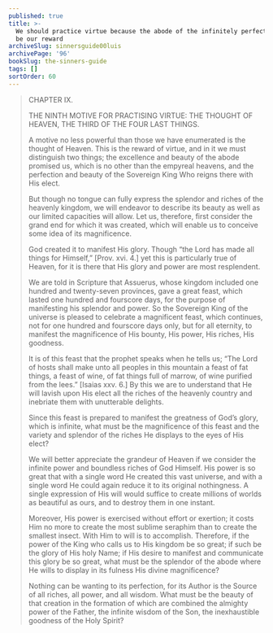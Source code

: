 ```yaml
---
published: true
title: >-
  We should practice virtue because the abode of the infinitely perfect God will
  be our reward
archiveSlug: sinnersguide00luis
archivePage: '96'
bookSlug: the-sinners-guide
tags: []
sortOrder: 60
---
```


> CHAPTER IX.
> 
> THE NINTH MOTIVE FOR PRACTISING VIRTUE: THE THOUGHT OF HEAVEN, THE THIRD OF THE FOUR LAST THINGS.
> 
> A motive no less powerful than those we have enumerated is the thought of Heaven. This is the reward of virtue, and in it we must distinguish two things; the excellence and beauty of the abode promised us, which is no other than the empyreal heavens, and the perfection and beauty of the Sovereign King Who reigns there with His elect.
> 
> But though no tongue can fully express the splendor and riches of the heavenly kingdom, we will endeavor to describe its beauty as well as our limited capacities will allow. Let us, therefore, first consider the grand end for which it was created, which will enable us to conceive some idea of its magnificence.
>
> God created it to manifest His glory. Though “the Lord has made all things for Himself,” [Prov. xvi. 4.] yet this is particularly true of Heaven, for it is there that His glory and power are most resplendent.
>
> We are told in Scripture that Assuerus, whose kingdom included one hundred and twenty-seven provinces, gave a great feast, which lasted one hundred and fourscore days, for the purpose of manifesting his splendor and power. So the Sovereign King of the universe is pleased to celebrate a magnificent feast, which continues, not for one hundred and fourscore days only, but for all eternity, to manifest the magnificence of His bounty, His power, His riches, His goodness.
>
> It is of this feast that the prophet speaks when he tells us; “The Lord of hosts shall make unto all peoples in this mountain a feast of fat things, a feast of wine, of fat things full of marrow, of wine purified from the lees.” [Isaias xxv. 6.] By this we are to understand that He will lavish upon His elect all the riches of the heavenly country and inebriate them with unutterable delights.
>
> Since this feast is prepared to manifest the greatness of God’s glory, which is infinite, what must be the magnificence of this feast and the variety and splendor of the riches He displays to the eyes of His elect?
> 
> We will better appreciate the grandeur of Heaven if we consider the infinite power and boundless riches of God Himself. His power is so great that with a single word He created this vast universe, and with a single word He could again reduce it to its original nothingness. A single expression of His will would suffice to create millions of worlds as beautiful as ours, and to destroy them in one instant.
>
> Moreover, His power is exercised without effort or exertion; it costs Him no more to create the most sublime seraphim than to create the smallest insect. With Him to will is to accomplish. Therefore, if the power of the King who calls us to His kingdom be so great; if such be the glory of His holy Name; if His desire to manifest and communicate this glory be so great, what must be the splendor of the abode where He wills to display in its fulness His divine magnificence?
> 
> Nothing can be wanting to its perfection, for its Author is the Source of all riches, all power, and all wisdom. What must be the beauty of that creation in the formation of which are combined the almighty power of the Father, the infinite wisdom of the Son, the inexhaustible goodness of the Holy Spirit?
